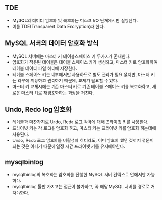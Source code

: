 ## TDE

- MySQL의 데이터 암호화 및 복호화는 디스크 I/O 단계에서만 실행된다.
- 이를 TDE(Transparent Data Encryption)라 한다.

## MySQL 서버의 데이터 암호화 방식

- MySQL 서버에는 마스터 키 테이블스페이스 키 두가지가 존재한다.
- 암호화가 적용된 테이블은 테이블 스페이스 키가 생성되고, 마스터 키로 암호화하여 테이블 데이터 파일 헤더에 저장한다.
- 테이블 스페이스 키는 내부에서만 사용하므로 별도 관리가 필요 없지만, 마스터 키는 외부에 저장하고 관리하기 때문에, 교체가 필요할 수 있다.
- 마스터 키 교체시에는 기존 마스터 키로 기존 테이블 스페이스 키를 복호화하고, 새로운 마스터 키로 재암호화하는 과정을 거친다.

## Undo, Redo log 암호화

- 테이블과 마찬가지로 Undo, Redo 로그 각각에 대해 프라이빗 키를 사용한다.
- 프라이빗 키는 각 로그를 암호화 하고, 마스터 키는 프라이빗 키를 암호화 하는데에 사용된다.
- Undo, Redo 로그 암호화를 비활성화 하더라도, 이미 암호화 했던 것까지 평문이 되는 것은 아니기 때문에 일정 시간 프라이빗 키를 유지해야한다.

## mysqlbinlog

- mysqlbinlog의 복호화는 암호화를 진행한 MySQL 서버 컨텍스트 안에서만 가능하다.
- mysqlbinlog 툴만 가지고는 접근이 불가하고, 꼭 해당 MySQL 서버를 경로로 거쳐야한다.
